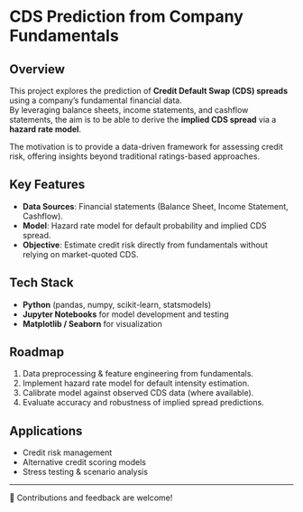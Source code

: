 # CDS Prediction from Company Fundamentals

## Overview  
This project explores the prediction of **Credit Default Swap (CDS) spreads** using a company’s fundamental financial data.  
By leveraging balance sheets, income statements, and cashflow statements, the aim is to be able to derive the **implied CDS spread** via a **hazard rate model**.  

The motivation is to provide a data-driven framework for assessing credit risk, offering insights beyond traditional ratings-based approaches.  

## Key Features  
- **Data Sources**: Financial statements (Balance Sheet, Income Statement, Cashflow).  
- **Model**: Hazard rate model for default probability and implied CDS spread.  
- **Objective**: Estimate credit risk directly from fundamentals without relying on market-quoted CDS.  

## Tech Stack  
- **Python** (pandas, numpy, scikit-learn, statsmodels)  
- **Jupyter Notebooks** for model development and testing  
- **Matplotlib / Seaborn** for visualization  

## Roadmap  
1. Data preprocessing & feature engineering from fundamentals.  
2. Implement hazard rate model for default intensity estimation.  
3. Calibrate model against observed CDS data (where available).  
4. Evaluate accuracy and robustness of implied spread predictions.  

## Applications  
- Credit risk management  
- Alternative credit scoring models  
- Stress testing & scenario analysis  

---

🚀 Contributions and feedback are welcome!  
